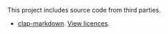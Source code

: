 This project includes source code from third parties.

- [clap-markdown](https://github.com/ConnorGray/clap-markdown). [View licences](/src/clap_markdown/LICENSE-APACHE).
